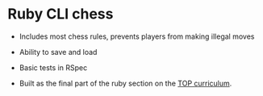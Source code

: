 # Ruby CLI chess
- Includes most chess rules, prevents players from making illegal moves
- Ability to save and load
- Basic tests in RSpec


- Built as the final part of the ruby section on the [TOP curriculum](https://www.theodinproject.com/lessons/ruby-ruby-final-project).
